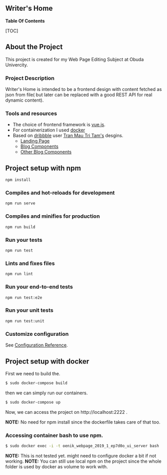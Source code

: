 ## Writer's Home  

**Table Of Contents**  

[TOC]

## About the Project
This project is created for my Web Page Editing Subject at Obuda Univercity.
### Project Description
Writer's Home is intended to be a frontend design with content fetched as json from file( but later can be replaced with a good REST API for real dynamic content).

### Tools and resources
 - The choice of frontend framework is [vue.js](https://vuejs.org/).
 - For containerization I used [docker](https://www.docker.com/)
 - Based on [dribbble](https://dribbble.com) user [Tran Mau Tri Tam's](https://dribbble.com/tranmautritam) desgins.
   - [Landing Page](https://dribbble.com/shots/6146897-Mi-Travel-CTA-Free-Download/attachments)
   - [Blog Components](https://dribbble.com/shots/6106369-Mi-Travel-Blog-Style-2-Free-Download/attachments/1309975)
   - [Other Blog Components](https://dribbble.com/shots/6408939-Mass-Stories-Fashion-Sketch-Template)

## Project setup with npm
```
npm install
```

### Compiles and hot-reloads for development
```
npm run serve
```

### Compiles and minifies for production
```
npm run build
```

### Run your tests
```
npm run test
```

### Lints and fixes files
```
npm run lint
```

### Run your end-to-end tests
```
npm run test:e2e
```

### Run your unit tests
```
npm run test:unit
```

### Customize configuration
See [Configuration Reference](https://cli.vuejs.org/config/).

## Project setup with docker

First we need to build the.
```bash
$ sudo docker-compose build
```
then we can simply run our containers.
```bash
$ sudo docker-compose up
```
Now, we can access the project on http://localhost:2222 .

**NOTE:** No need for npm install since the dockerfile takes care of that too.

### Accessing container bash to use npm.
```bash
$ sudo docker exec -i -t oenik_webpage_2019_1_ep7d0o_ui_server bash
```
**NOTE:** This is not tested yet. might need to configure docker a bit if not working.
**NOTE:** You can still use local npm on the project since the whole folder is used by docker as volume to work with.
